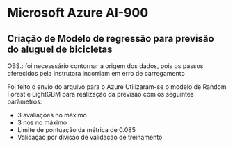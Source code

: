 # Microsoft Azure AI-900

## Criação de Modelo de regressão para previsão do aluguel de bicicletas
OBS.: foi necesssário contornar a origem dos dados, pois os passos oferecidos pela instrutora incorriam em erro de carregamento

Foi feito o envio do arquivo para o Azure
Utilizaram-se o modelo de Random Forest e LightGBM para realização da previsão com os seguintes parâmetros:
- 3 avaliações no máximo
- 3 nós no máximo
- Limite de pontuação da métrica de 0.085
- Validação por divisão de validação de treinamento
